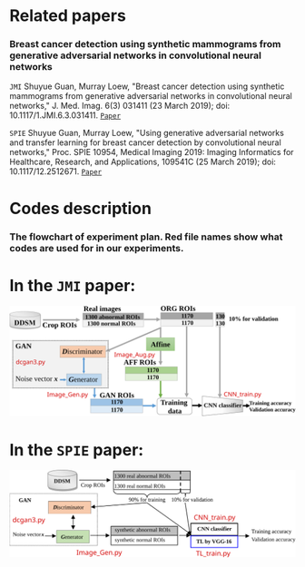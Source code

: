 Related papers
======
### Breast cancer detection using synthetic mammograms from generative adversarial networks in convolutional neural networks

`JMI` Shuyue Guan, Murray Loew, "Breast cancer detection using synthetic mammograms from generative adversarial networks in convolutional neural networks," J. Med. Imag. 6(3) 031411 (23 March 2019); doi: 10.1117/1.JMI.6.3.031411.
[`Paper`](https://www.ncbi.nlm.nih.gov/pmc/articles/PMC6430964/)

`SPIE` Shuyue Guan, Murray Loew, "Using generative adversarial networks and transfer learning for breast cancer detection by convolutional neural networks," Proc. SPIE 10954, Medical Imaging 2019: Imaging Informatics for Healthcare, Research, and Applications, 109541C (25 March 2019); doi: 10.1117/12.2512671.
[`Paper`](https://shuyueg.github.io/doc/SPIE2019.pdf)


Codes description
=====
### The flowchart of experiment plan. Red file names show what codes are used for in our experiments.

In the `JMI` paper:
=====
<div align=center><img src="https://raw.githubusercontent.com/ShuyueG/gan-for-breast-cancer-detection/35d96ede985b2d5a0684d56d9c13b0b6421e929d/gan4breast_flowchart.svg" width="800" alt="flowchart"/></div>

In the `SPIE` paper:
=====
<div align=center><img src="https://raw.githubusercontent.com/ShuyueG/gan-for-breast-cancer-detection/3f3a3c118ab77ebc0accdc0839111e4169e0431a/gan4breast_flowchart_TL.svg" width="800" alt="flowchart"/></div>
